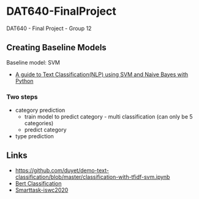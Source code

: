 # DAT640-FinalProject
DAT640 - Final Project - Group 12


## Creating Baseline Models

Baseline model: SVM
- [A guide to Text Classification(NLP) using SVM and Naive Bayes with Python](https://medium.com/@bedigunjit/simple-guide-to-text-classification-nlp-using-svm-and-naive-bayes-with-python-421db3a72d34)

### Two steps
- category prediction
    - train model to predict category - multi classification (can only be 5 categories)
    - predict category
- type prediction


## Links
- https://github.com/duyet/demo-text-classification/blob/master/classification-with-tfidf-svm.ipynb
- [Bert Classification](https://soumilshah1995.blogspot.com/2021/04/using-bert-with-scikit-learn-to-do-text.html)
- [Smarttask-iswc2020](https://github.com/rcelebi/iswc2020-smarttask/blob/master/notebooks/TFIDF_type_pred_dbpedia_frequent_type.ipynb)
